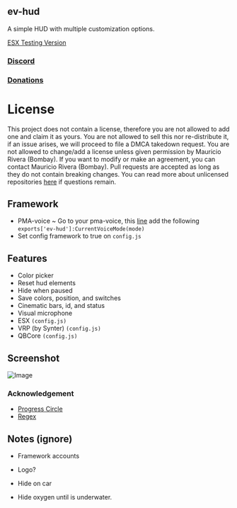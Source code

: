 ## ev-hud
A simple HUD with multiple customization options.

[ESX Testing Version](https://github.com/EntityEvolution/ev-hud/tree/esx)

### [Discord](https://discord.com/invite/u4zk4tVTkG)
### [Donations](https://www.buymeacoffee.com/bombayV)

# License
This project does not contain a license, therefore you are not allowed to add one and claim it as yours. You are not allowed to sell this nor re-distribute it, if an issue arises, we will proceed to file a DMCA takedown request. You are not allowed to change/add a license unless given permission by Mauricio Rivera (Bombay). If you want to modify or make an agreement, you can contact Mauricio Rivera (Bombay). Pull requests are accepted as long as they do not contain breaking changes. You can read more about unlicensed repositories [here](https://opensource.stackexchange.com/questions/1720/what-can-i-assume-if-a-publicly-published-project-has-no-license) if questions remain.

## Framework
- PMA-voice ~ Go to your pma-voice, this [line](https://github.com/AvarianKnight/pma-voice/blob/main/client/commands.lua#L68) add the following `exports['ev-hud']:CurrentVoiceMode(mode)`
- Set config framework to true on `config.js`

## Features
 - Color picker
 - Reset hud elements
 - Hide when paused
 - Save colors, position, and switches
 - Cinematic bars, id, and status
 - Visual microphone
 - ESX `(config.js)`
 - VRP (by Synter) `(config.js)`
 - QBCore `(config.js)`

## Screenshot
![Image](https://imgur.com/kcnEUhe.png)

### Acknowledgement
- [Progress Circle](https://github.com/nafing/esx_nafing_hud/blob/master/html/main.js#L59)
- [Regex](https://stackoverflow.com/a/3627747)

## Notes (ignore)
- Framework accounts
- Logo?
- Hide on car

- Hide oxygen until is underwater.
